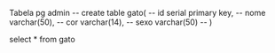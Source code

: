 Tabela pg admin
-- create table gato(
-- id serial primary key,
-- nome varchar(50),
-- cor varchar(14),
-- sexo varchar(50)
-- )

select * from gato